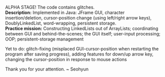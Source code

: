 ALPHA STAGE! The code contains glitches.<br>
<b>Description:</b> Implemented in Java: JFrame GUI, character insertion/deletion, cursor-position change (using left/right arrow keys), DoublyLinkedList, word-wrapping, persistent storage.<br>
<b>Practice mission:</b> Constructing LinkedLists out of ArrayLists; coordinating between GUI and behind-the-scenes; the GUI itself; user-input processing; OOP; persistent-storage management

Yet to do: glitch-fixing (misplaced GUI-cursor-position when restarting the program after saving progress), adding features for down/up arrow key, changing the cursor-position in response to mouse actions

Thank you for your attention.
~ Seohyun
